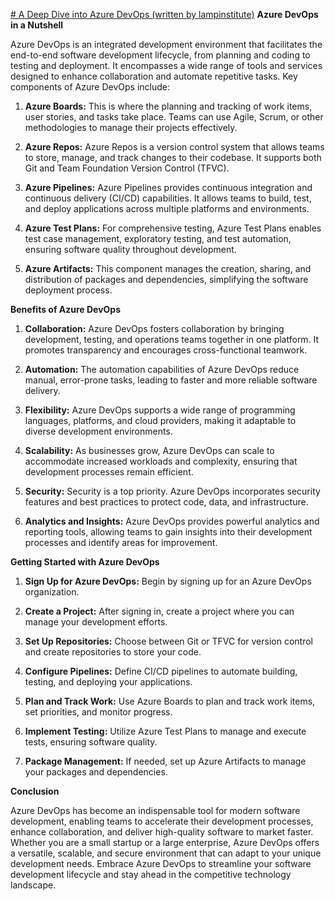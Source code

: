 
[# A Deep Dive into Azure DevOps  (written by lampinstitute)](https://medium.com/@mvrahul1718/streamlining-software-development-a-deep-dive-into-azure-devops-eed6b5a54b)
**Azure DevOps in a Nutshell**

Azure DevOps is an integrated development environment that facilitates the end-to-end software development lifecycle, from planning and coding to testing and deployment. It encompasses a wide range of tools and services designed to enhance collaboration and automate repetitive tasks. Key components of Azure DevOps include:

1. **Azure Boards:** This is where the planning and tracking of work items, user stories, and tasks take place. Teams can use Agile, Scrum, or other methodologies to manage their projects effectively.

2. **Azure Repos:** Azure Repos is a version control system that allows teams to store, manage, and track changes to their codebase. It supports both Git and Team Foundation Version Control (TFVC).

3. **Azure Pipelines:** Azure Pipelines provides continuous integration and continuous delivery (CI/CD) capabilities. It allows teams to build, test, and deploy applications across multiple platforms and environments.

4. **Azure Test Plans:** For comprehensive testing, Azure Test Plans enables test case management, exploratory testing, and test automation, ensuring software quality throughout development.

5. **Azure Artifacts:** This component manages the creation, sharing, and distribution of packages and dependencies, simplifying the software deployment process.

**Benefits of Azure DevOps**

1. **Collaboration:** Azure DevOps fosters collaboration by bringing development, testing, and operations teams together in one platform. It promotes transparency and encourages cross-functional teamwork.

2. **Automation:** The automation capabilities of Azure DevOps reduce manual, error-prone tasks, leading to faster and more reliable software delivery.

3. **Flexibility:** Azure DevOps supports a wide range of programming languages, platforms, and cloud providers, making it adaptable to diverse development environments.

4. **Scalability:** As businesses grow, Azure DevOps can scale to accommodate increased workloads and complexity, ensuring that development processes remain efficient.

5. **Security:** Security is a top priority. Azure DevOps incorporates security features and best practices to protect code, data, and infrastructure.

6. **Analytics and Insights:** Azure DevOps provides powerful analytics and reporting tools, allowing teams to gain insights into their development processes and identify areas for improvement.

**Getting Started with Azure DevOps**

1. **Sign Up for Azure DevOps:** Begin by signing up for an Azure DevOps organization.

2. **Create a Project:** After signing in, create a project where you can manage your development efforts.

3. **Set Up Repositories:** Choose between Git or TFVC for version control and create repositories to store your code.

4. **Configure Pipelines:** Define CI/CD pipelines to automate building, testing, and deploying your applications.

5. **Plan and Track Work:** Use Azure Boards to plan and track work items, set priorities, and monitor progress.

6. **Implement Testing:** Utilize Azure Test Plans to manage and execute tests, ensuring software quality.

7. **Package Management:** If needed, set up Azure Artifacts to manage your packages and dependencies.

**Conclusion**

Azure DevOps has become an indispensable tool for modern software development, enabling teams to accelerate their development processes, enhance collaboration, and deliver high-quality software to market faster. Whether you are a small startup or a large enterprise, Azure DevOps offers a versatile, scalable, and secure environment that can adapt to your unique development needs. Embrace Azure DevOps to streamline your software development lifecycle and stay ahead in the competitive technology landscape.

